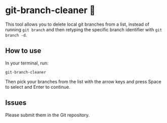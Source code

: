 # git-branch-cleaner 🧹

This tool allows you to delete local git branches from a list, instead of running `git branch` and then retyping the specific branch identifier with `git branch -d`.

## How to use

In your terminal, run:

`git-branch-cleaner`

Then pick your branches from the list with the arrow keys and press Space to select and Enter to continue.

## Issues

Please submit them in the Git repository.
